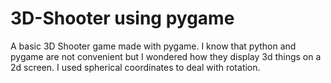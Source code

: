 # 3D-Shooter using pygame
A basic 3D Shooter game made with pygame.
I know that python and pygame are not convenient but I wondered how they display 3d things on a 2d screen.
I used spherical coordinates to deal with rotation.
